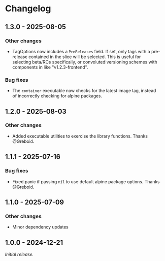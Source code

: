 # Changelog

## 1.3.0 - 2025-08-05

### Other changes

- TagOptions now includes a `PreReleases` field. If set, only tags with a
  pre-release contained in the slice will be selected. This is useful for
  selecting beta/RCs specifically, or convoluted versioning schemes with
  components in like "v1.2.3-frontend".

### Bug fixes

- The `container` executable now checks for the latest image tag, instead of
  incorrectly checking for alpine packages.

## 1.2.0 - 2025-08-03

### Other changes

- Added executable utilities to exercise the library functions.
  Thanks @Greboid.

## 1.1.1 - 2025-07-16

### Bug fixes 

- Fixed panic if passing `nil` to use default alpine package options.
  Thanks @Greboid.

## 1.1.0 - 2025-07-09

### Other changes

- Minor dependency updates

## 1.0.0 - 2024-12-21

_Initial release._
